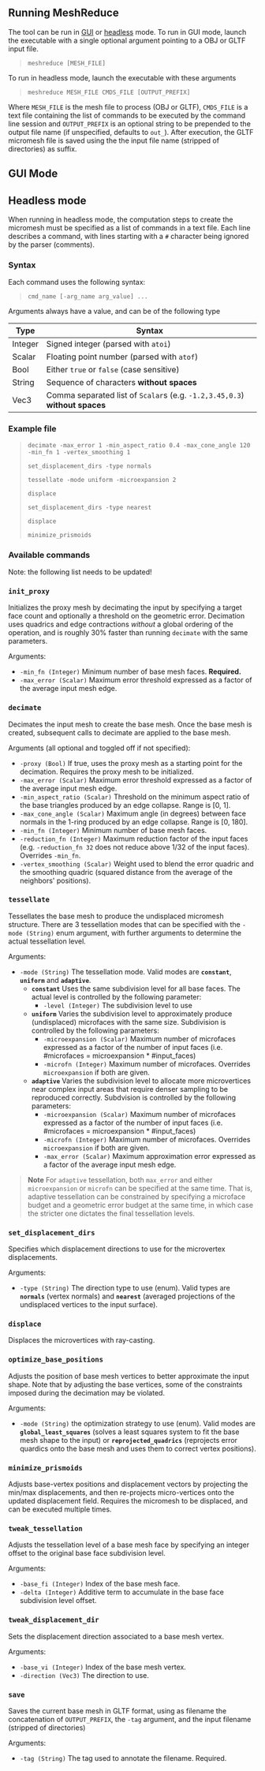## Running MeshReduce

The tool can be run in [GUI](#GUI-Mode) or [headless](#Headless-mode) mode.
To run in GUI mode, launch the executable with a single optional argument pointing to a OBJ or GLTF input file.

> `meshreduce [MESH_FILE]`

To run in headless mode, launch the executable with these arguments

> `meshreduce MESH_FILE CMDS_FILE [OUTPUT_PREFIX]`

Where `MESH_FILE` is the mesh file to process (OBJ or GLTF), `CMDS_FILE` is a text file containing the list of commands to be
executed by the command line session and `OUTPUT_PREFIX` is an optional string to be prepended to the output file name (if
unspecified, defaults to `out_`).
After execution, the GLTF micromesh file is saved using the the input file name (stripped of directories) as suffix.

## GUI Mode

## Headless mode

When running in headless mode, the computation steps to create the micromesh must be specified as a list of commands in a text file.
Each line describes a command, with lines starting with a `#` character being ignored by the parser (comments).

### Syntax
Each command uses the following syntax:


> `cmd_name [-arg_name arg_value] ...`

Arguments always have a value, and can be of the following type

Type | Syntax
-----|-------
Integer| Signed integer (parsed with `atoi`)
Scalar| Floating point number (parsed with `atof`)
Bool| Either `true` or `false` (case sensitive)
String| Sequence of characters **without spaces**
Vec3| Comma separated list of `Scalar`s (e.g. `-1.2,3.45,0.3`) **without spaces**

### Example file

> `decimate -max_error 1 -min_aspect_ratio 0.4 -max_cone_angle 120 -min_fn 1 -vertex_smoothing 1`
>
> `set_displacement_dirs -type normals`
>
> `tessellate -mode uniform -microexpansion 2`
>
> `displace`
>
> `set_displacement_dirs -type nearest`
>
> `displace`
>
> `minimize_prismoids`

### Available commands

Note: the following list needs to be updated!

### `init_proxy`
Initializes the proxy mesh by decimating the input by specifying a target face count and optionally a threshold on the geometric error.
Decimation uses quadrics and edge contractions *without* a global ordering of the operation, and is roughly 30% faster than running
`decimate` with the same parameters.

Arguments:

  * `-min_fn (Integer)` Minimum number of base mesh faces. **Required.**
  * `-max_error (Scalar)` Maximum error threshold expressed as a factor of the average input mesh edge.

### `decimate`
Decimates the input mesh to create the base mesh. Once the base mesh is created, subsequent calls to decimate are applied to the base mesh.

Arguments (all optional and toggled off if not specified):

  * `-proxy (Bool)` If true, uses the proxy mesh as a starting point for the decimation. Requires the proxy mesh to be initialized.
  * `-max_error (Scalar)` Maximum error threshold expressed as a factor of the average input mesh edge.
  * `-min_aspect_ratio (Scalar)` Threshold on the minimum aspect ratio of the base triangles produced by an edge collapse. Range is [0, 1].
  * `-max_cone_angle (Scalar)` Maximum angle (in degrees) between face normals in the 1-ring produced by an edge collapse. Range is [0, 180].
  * `-min_fn (Integer)` Minimum number of base mesh faces.
  * `-reduction_fn (Integer)` Maximum reduction factor of the input faces (e.g. `-reduction_fn 32` does not reduce above 1/32 of the input faces). Overrides `-min_fn`.
  * `-vertex_smoothing (Scalar)` Weight used to blend the error quadric and the smoothing quadric (squared distance from the average of the neighbors' positions).

### `tessellate`
Tessellates the base mesh to produce the undisplaced micromesh structure. There are 3 tessellation modes that can be specified with the `-mode (String)` enum argument, with further arguments to determine the actual tessellation level.

Arguments:

  * `-mode (String)` The tessellation mode. Valid modes are **`constant`**, **`uniform`** and **`adaptive`**.
    * **`constant`** Uses the same subdivision level for all base faces. The actual level is controlled by the following parameter:
      * `-level (Integer)` The subdivision level to use
    * **`uniform`** Varies the subdivision level to approximately produce (undisplaced) microfaces with the same size. Subdivision is controlled by the following parameters:
      * `-microexpansion (Scalar)` Maximum number of microfaces expressed as a factor of the number of input faces (i.e. \#microfaces = microexpansion * \#input_faces)
      * `-microfn (Integer)` Maximum number of microfaces. Overrides `microexpansion` if both are given.
    * **`adaptive`** Varies the subdivision level to allocate more microvertices near complex input areas that require denser sampling to be reproduced correctly. Subdvision is controlled by the following parameters:
      * `-microexpansion (Scalar)` Maximum number of microfaces expressed as a factor of the number of input faces (i.e. \#microfaces = microexpansion * \#input_faces)
      * `-microfn (Integer)` Maximum number of microfaces. Overrides `microexpansion` if both are given.
      * `-max_error (Scalar)` Maximum approximation error expressed as a factor of the average input mesh edge.
> **Note**
> For `adaptive` tessellation, both `max_error` and either `microexpansion` or `microfn` can be specified at the same time. That is, adaptive tessellation can be constrained by specifying a microface budget and a geometric error budget at the same time, in which case the stricter one dictates the final tessellation levels.

### `set_displacement_dirs`
Specifies which displacement directions to use for the microvertex displacements.

Arguments:

  * `-type (String)` The direction type to use (enum). Valid types are **`normals`** (vertex normals) and **`nearest`** (averaged projections of the undisplaced vertices to the input surface).

### `displace`
Displaces the microvertices with ray-casting.

### `optimize_base_positions`
Adjusts the position of base mesh vertices to better approximate the input shape.
Note that by adjusting the base vertices, some of the constraints imposed during the decimation may be violated.

Arguments:

  * `-mode (String)` the optimization strategy to use (enum). Valid modes are **`global_least_squares`** (solves a least squares system to fit the base mesh shape to the input) or **`reprojected_quadrics`** (reprojects error quardics onto the base mesh and uses them to correct vertex positions).

### `minimize_prismoids`
Adjusts base-vertex positions and displacement vectors by projecting the min/max displacements, and then re-projects micro-vertices onto the updated displacement field. Requires the micromesh to be displaced, and can be executed multiple times.

### `tweak_tessellation`
Adjusts the tessellation level of a base mesh face by specifying an integer offset to the original base face subdivision level.

Arguments:

  * `-base_fi (Integer)` Index of the base mesh face.
  * `-delta (Integer)` Additive term to accumulate in the base face subdivision level offset.

### `tweak_displacement_dir`
Sets the displacement direction associated to a base mesh vertex.

Arguments:

  * `-base_vi (Integer)` Index of the base mesh vertex.
  * `-direction (Vec3)` The direction to use.

### `save`
Saves the current base mesh in GLTF format, using as filename the concatenation of `OUTPUT_PREFIX`, the `-tag` argument, and the input filename (stripped of directories)

Arguments:

  * `-tag (String)` The tag used to annotate the filename. Required.

